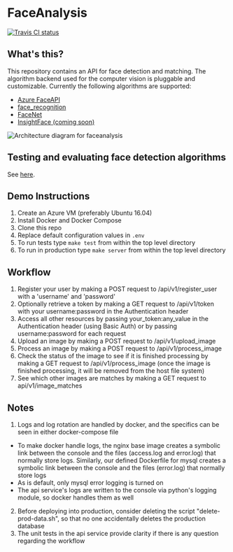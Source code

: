 # FaceAnalysis

[![Travis CI status](https://api.travis-ci.org/c-w/faceanalysis.svg?branch=master)](https://travis-ci.org/c-w/faceanalysis)

## What's this?

This repository contains an API for face detection and matching. The algorithm backend used for the computer vision is pluggable and customizable. Currently the following algorithms are supported:

- [Azure FaceAPI](https://azure.microsoft.com/en-us/services/cognitive-services/face/)
- [face_recognition](https://github.com/ageitgey/face_recognition)
- [FaceNet](https://github.com/davidsandberg/facenet)
- [InsightFace (coming soon)](https://github.com/deepinsight/insightface)

![Architecture diagram for faceanalysis](https://user-images.githubusercontent.com/1086421/44155170-90283422-a07a-11e8-8f46-7ccf7f98ebd4.png)

## Testing and evaluating face detection algorithms

See [here](./algorithms/README.md).

## Demo Instructions
1. Create an Azure VM (preferably Ubuntu 16.04)
2. Install Docker and Docker Compose
3. Clone this repo
4. Replace default configuration values in `.env`
5. To run tests type `make test` from within the top level directory
6. To run in production type `make server` from within the top level directory

## Workflow
1. Register your user by making a POST request to /api/v1/register_user with a 'username' and 'password'
2. Optionally retrieve a token by making a GET request to /api/v1/token with your username:password in the Authentication header
3. Access all other resources by passing your_token:any_value in the Authentication header (using Basic Auth) or by passing username:password for each request
4. Upload an image by making a POST request to /api/v1/upload_image
5. Process an image by making a POST request to /api/v1/process_image
6. Check the status of the image to see if it is finished processing by making a GET request to /api/v1/process_image (once the image is finished processing, it will be removed from the host file system)
7. See which other images are matches by making a GET request to api/v1/image_matches

## Notes
1. Logs and log rotation are handled by docker, and the specifics can be seen in either docker-compose file
- To make docker handle logs, the nginx base image creates a symbolic link between the console and the files (access.log and error.log) that normally store logs. Similarly, our defined Dockerfile for mysql creates a symbolic link between the console and the files (error.log) that normally store logs
- As is default, only mysql error logging is turned on
- The api service's logs are written to the console via python's logging module, so docker handles them as well
2. Before deploying into production, consider deleting the script "delete-prod-data.sh", so that no one accidentally deletes the production database
3. The unit tests in the api service provide clarity if there is any question regarding the workflow

